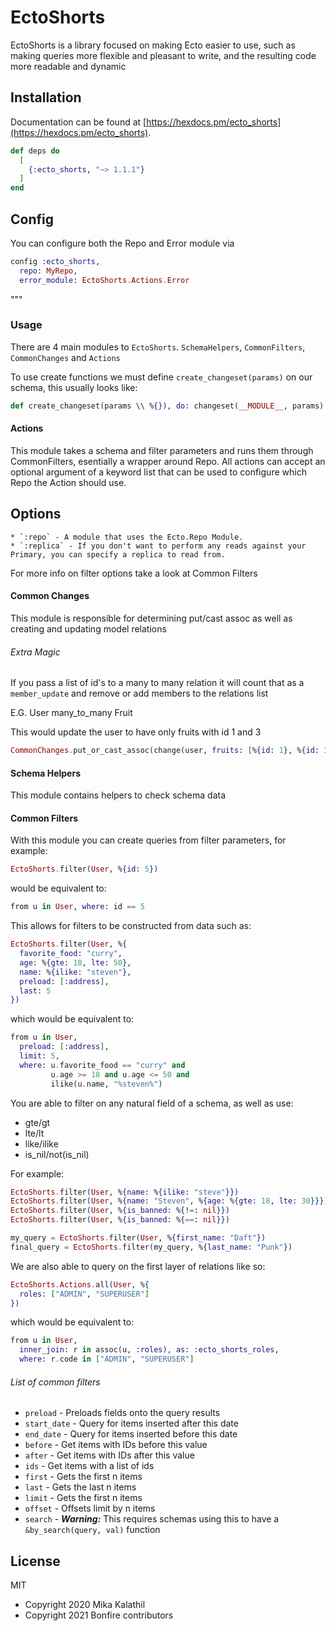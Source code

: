 # EctoShorts

EctoShorts is a library focused on making Ecto easier to use, such as making queries more flexible and pleasant to write, and the resulting code more readable and dynamic

## Installation

Documentation can be found at [https://hexdocs.pm/ecto_shorts](https://hexdocs.pm/ecto_shorts).

```elixir
def deps do
  [
    {:ecto_shorts, "~> 1.1.1"}
  ]
end
```

## Config
You can configure both the Repo and Error module via
```elixir
config :ecto_shorts,
  repo: MyRepo,
  error_module: EctoShorts.Actions.Error
```
"""

### Usage
There are 4 main modules to `EctoShorts`. `SchemaHelpers`, `CommonFilters`, `CommonChanges` and `Actions`

To use create functions we must define `create_changeset(params)` on our schema, this usually looks like:
```elixir
def create_changeset(params \\ %{}), do: changeset(__MODULE__, params)
```

#### Actions
This module takes a schema and filter parameters and runs them through CommonFilters, esentially a wrapper
around Repo. All actions can accept an optional argument of a keyword list that can be used to configure which Repo the Action should use.

## Options
    * `:repo` - A module that uses the Ecto.Repo Module.
    * `:replica` - If you don't want to perform any reads against your Primary, you can specify a replica to read from.

For more info on filter options take a look at Common Filters

#### Common Changes
This module is responsible for determining put/cast assoc as well as creating and updating model relations

###### Extra Magic
If you pass a list of id's to a many to many relation it will count that as a `member_update` and remove or add members to the relations list

E.G. User many_to_many Fruit

This would update the user to have only fruits with id 1 and 3
```elixir
CommonChanges.put_or_cast_assoc(change(user, fruits: [%{id: 1}, %{id: 3}]), :fruits)
```

#### Schema Helpers
This module contains helpers to check schema data

#### Common Filters
With this module you can create queries from filter parameters, for example: 

```elixir
EctoShorts.filter(User, %{id: 5})
```
would be equivalent to:
```elixir
from u in User, where: id == 5
```

This allows for filters to be constructed from data such as:
```elixir
EctoShorts.filter(User, %{
  favorite_food: "curry",
  age: %{gte: 18, lte: 50},
  name: %{ilike: "steven"},
  preload: [:address],
  last: 5
})
```
which would be equivalent to:
```elixir
from u in User,
  preload: [:address],
  limit: 5,
  where: u.favorite_food == "curry" and
         u.age >= 18 and u.age <= 50 and
         ilike(u.name, "%steven%")
```

You are able to filter on any natural field of a schema, as well as use:
- gte/gt
- lte/lt
- like/ilike
- is_nil/not(is_nil)

For example:
```elixir
EctoShorts.filter(User, %{name: %{ilike: "steve"}})
EctoShorts.filter(User, %{name: "Steven", %{age: %{gte: 18, lte: 30}}})
EctoShorts.filter(User, %{is_banned: %{!=: nil}})
EctoShorts.filter(User, %{is_banned: %{==: nil}})

my_query = EctoShorts.filter(User, %{first_name: "Daft"})
final_query = EctoShorts.filter(my_query, %{last_name: "Punk"})
```

We are also able to query on the first layer of relations like so:
```elixir
EctoShorts.Actions.all(User, %{
  roles: ["ADMIN", "SUPERUSER"]
})
```

which would be equivalent to:

```elixir
from u in User,
  inner_join: r in assoc(u, :roles), as: :ecto_shorts_roles,
  where: r.code in ["ADMIN", "SUPERUSER"]
```

###### List of common filters
- `preload` - Preloads fields onto the query results
- `start_date` - Query for items inserted after this date
- `end_date` - Query for items inserted before this date
- `before` - Get items with IDs before this value
- `after` - Get items with IDs after this value
- `ids` - Get items with a list of ids
- `first` - Gets the first n items
- `last` - Gets the last n items
- `limit` - Gets the first n items
- `offset` - Offsets limit by n items
- `search` - ***Warning:*** This requires schemas using this to have a `&by_search(query, val)` function


## License 

MIT

- Copyright 2020 Mika Kalathil
- Copyright 2021 Bonfire contributors

